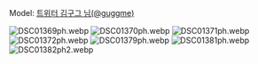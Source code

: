 ﻿---
dddd: 2024-09-21 부코 토
nickname: 김구그
sns_type: x
sns_id: guggme
---

<a name="guggme"></a>
Model: <a href="https://x.com/guggme" target="_blank">트위터 김구그 님(@guggme)</a>

![DSC01369ph.webp](/assets/img/2024/09-21/김구그/DSC01369ph.webp)
![DSC01370ph.webp](/assets/img/2024/09-21/김구그/DSC01370ph.webp)
![DSC01371ph.webp](/assets/img/2024/09-21/김구그/DSC01371ph.webp)
![DSC01372ph.webp](/assets/img/2024/09-21/김구그/DSC01372ph.webp)
![DSC01379ph.webp](/assets/img/2024/09-21/김구그/DSC01379ph.webp)
![DSC01381ph.webp](/assets/img/2024/09-21/김구그/DSC01381ph.webp)
![DSC01382ph2.webp](/assets/img/2024/09-21/김구그/DSC01382ph2.webp)
